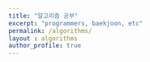 ```yaml
---
title: "알고리즘 공부"
excerpt: "programmers, baekjoon, etc"
permalink: /algorithms/
layout : algorithms
author_profile: true
---
```


